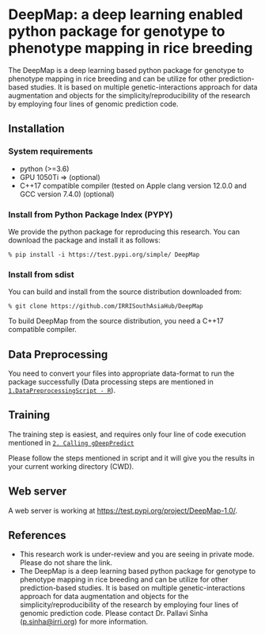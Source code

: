 # DeepMap: a deep learning enabled python package for genotype to phenotype mapping in rice breeding
The DeepMap is a deep learning based python package for genotype to phenotype mapping in rice breeding and can be utilize for other prediction-based studies. It is based on multiple genetic-interactions approach for data augmentation and objects for the simplicity/reproducibility of the research by employing four lines of genomic prediction code.

## Installation

### System requirements
* python (>=3.6)
* GPU 1050Ti => (optional)
* C++17 compatible compiler (tested on Apple clang version 12.0.0 and GCC version 7.4.0) (optional)

### Install from Python Package Index (PYPY) 

We provide the python package for reproducing this research. You can download the package and install it as follows:

    % pip install -i https://test.pypi.org/simple/ DeepMap

### Install from sdist

You can build and install from the source distribution downloaded from:

    % git clone https://github.com/IRRISouthAsiaHub/DeepMap

To build DeepMap from the source distribution, you need a C++17 compatible compiler.

## Data Preprocessing

You need to convert your files into appropriate data-format to run the package successfully (Data processing steps are mentioned in [``1.DataPreprocessingScript - R``](https://github.com/ajaykumarirri/DeepMap/tree/main/1.%20DataPreprocessingScript%20-%20R)).


## Training 

The training step is easiest, and requires only four line of code execution mentioned in [``2. Calling gDeepPredict``](https://github.com/ajaykumarirri/DeepMap/tree/main/2.%20Calling%20gDeepPredict)

Please follow the steps mentioned in script and it will give you the results in your current working directory (CWD).

## Web server

A web server is working at https://test.pypi.org/project/DeepMap-1.0/.


## References

* This research work is under-review and you are seeing in private mode. Please do not share the link.
* The DeepMap is a deep learning based python package for genotype to phenotype mapping in rice breeding and can be utilize for other prediction-based studies. It is based on multiple genetic-interactions approach for data augmentation and objects for the simplicity/reproducibility of the research by employing four lines of genomic prediction code. Please contact Dr. Pallavi Sinha (p.sinha@irri.org) for more information.
